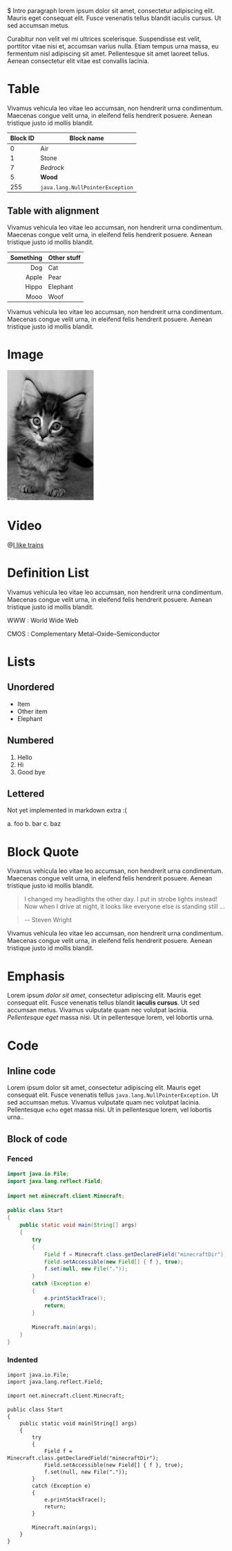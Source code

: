 $ Intro paragraph lorem ipsum dolor sit amet, consectetur adipiscing elit. Mauris eget consequat elit. Fusce venenatis tellus blandit iaculis cursus. Ut sed accumsan metus.

Curabitur non velit vel mi ultrices scelerisque. Suspendisse est velit,
porttitor vitae nisi et, accumsan varius nulla. Etiam tempus urna massa, eu
fermentum nisl adipiscing sit amet. Pellentesque sit amet laoreet tellus.
Aenean consectetur elit vitae est convallis lacinia.


# Table

Vivamus vehicula leo vitae leo accumsan, non hendrerit urna
condimentum. Maecenas congue velit urna, in eleifend felis hendrerit posuere.
Aenean tristique justo id mollis blandit.

Block ID        | Block name
----------------|----------------
0               | Air
1               | Stone
7               | *Bedrock*
5               | **Wood**
255             | `java.lang.NullPointerException`

## Table with alignment

Vivamus vehicula leo vitae leo accumsan, non hendrerit urna
condimentum. Maecenas congue velit urna, in eleifend felis hendrerit posuere.
Aenean tristique justo id mollis blandit.

Something        |  Other stuff
---------------: | :---------------
Dog              |  Cat
Apple            |  Pear
Hippo            |  Elephant
Mooo             |  Woof

Vivamus vehicula leo vitae leo accumsan, non hendrerit urna
condimentum. Maecenas congue velit urna, in eleifend felis hendrerit posuere.
Aenean tristique justo id mollis blandit.


# Image

![Cat](kitty.jpg)



# Video

@[I like trains](hHkKJfcBXcw)



# Definition List

Vivamus vehicula leo vitae leo accumsan, non hendrerit urna
condimentum. Maecenas congue velit urna, in eleifend felis hendrerit posuere.
Aenean tristique justo id mollis blandit.

WWW
: World Wide Web

CMOS
: Complementary Metal–Oxide–Semiconductor


# Lists

## Unordered

* Item
* Other item
* Elephant


## Numbered

1. Hello
2. Hi
3. Good bye


## Lettered

Not yet implemented in markdown extra :(

a. foo
b. bar
c. baz


# Block Quote

Vivamus vehicula leo vitae leo accumsan, non hendrerit urna
condimentum. Maecenas congue velit urna, in eleifend felis hendrerit posuere.
Aenean tristique justo id mollis blandit.

> I changed my headlights the other day. I put in strobe lights
instead! Now when I drive at night, it looks like everyone else is
standing still ...

> -- Steven Wright

Vivamus vehicula leo vitae leo accumsan, non hendrerit urna
condimentum. Maecenas congue velit urna, in eleifend felis hendrerit posuere.
Aenean tristique justo id mollis blandit.

# Emphasis

Lorem ipsum *dolor sit amet*, consectetur adipiscing elit. Mauris eget consequat elit. Fusce venenatis tellus blandit **iaculis cursus**. Ut sed accumsan metus. Vivamus vulputate quam nec volutpat lacinia. _Pellentesque eget_ massa nisi. Ut in pellentesque lorem, vel lobortis urna.


# Code

## Inline code

Lorem ipsum dolor sit amet, consectetur adipiscing elit. Mauris eget consequat elit. Fusce venenatis tellus `java.lang.NullPointerException`. Ut sed accumsan metus. Vivamus vulputate quam nec volutpat lacinia. Pellentesque `echo` eget massa nisi. Ut in pellentesque lorem, vel lobortis urna..

## Block of code

### Fenced

~~~ java
import java.io.File;
import java.lang.reflect.Field;

import net.minecraft.client.Minecraft;

public class Start
{
    public static void main(String[] args)
    {
        try
        {
            Field f = Minecraft.class.getDeclaredField("minecraftDir");
            Field.setAccessible(new Field[] { f }, true);
            f.set(null, new File("."));
        }
        catch (Exception e)
        {
            e.printStackTrace();
            return;
        }

        Minecraft.main(args);
    }
}
~~~

### Indented

    import java.io.File;
    import java.lang.reflect.Field;

    import net.minecraft.client.Minecraft;

    public class Start
    {
        public static void main(String[] args)
        {
            try
            {
                Field f = Minecraft.class.getDeclaredField("minecraftDir");
                Field.setAccessible(new Field[] { f }, true);
                f.set(null, new File("."));
            }
            catch (Exception e)
            {
                e.printStackTrace();
                return;
            }

            Minecraft.main(args);
        }
    }
